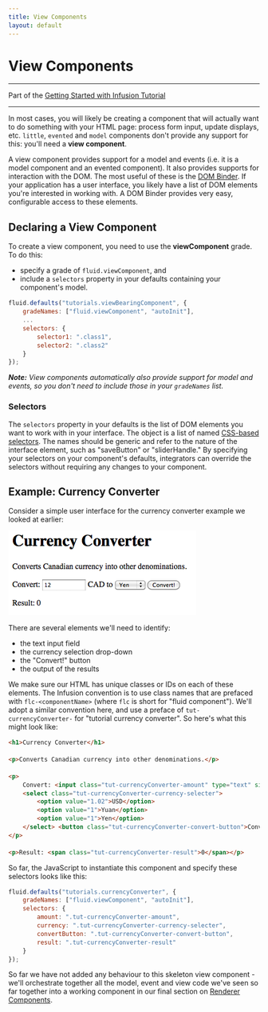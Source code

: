 ```yaml
---
title: View Components
layout: default
---
```


# View Components #

---
Part of the [Getting Started with Infusion Tutorial](GettingStartedWithInfusion.md)

---

In most cases, you will likely be creating a component that will actually want to do something with your HTML page: process form input, update displays, etc. `little`, `evented` and `model` components don't provide any support for this: you'll need a **view component**.

A view component provides support for a model and events (i.e. it is a model component and an evented component). It also provides supports for interaction with the DOM. The most useful of these is the [DOM Binder](../DOMBinder.md). If your application has a user interface, you likely have a list of DOM elements you're interested in working with. A DOM Binder provides very easy, configurable access to these elements.

## Declaring a View Component ##

To create a view component, you need to use the **viewComponent** grade. To do this:

* specify a grade of `fluid.viewComponent`, and
* include a `selectors` property in your defaults containing your component's model.

```javascript
fluid.defaults("tutorials.viewBearingComponent", {
    gradeNames: ["fluid.viewComponent", "autoInit"],
    ...
    selectors: {
        selector1: ".class1",
        selector2: ".class2"
    }
});
```

_**Note:** View components automatically also provide support for model and events, so you don't need to include those in your `gradeNames` list._

### Selectors ###

The `selectors` property in your defaults is the list of DOM elements you want to work with in your interface. The object is a list of named [CSS-based selectors](http://docs.jquery.com/Selectors). The names should be generic and refer to the nature of the interface element, such as "saveButton" or "sliderHandle." By specifying your selectors on your component's defaults, integrators can override the selectors without requiring any changes to your component.

## Example: Currency Converter ##

Consider a simple user interface for the currency converter example we looked at earlier:

![Currency Converter Screenshot](../images/curr-converter-screenshot.png)

There are several elements we'll need to identify:

* the text input field
* the currency selection drop-down
* the "Convert!" button
* the output of the results

We make sure our HTML has unique classes or IDs on each of these elements. The Infusion convention is to use class names that are prefaced with `flc-<componentName>` (where `flc` is short for "fluid component"). We'll adopt a similar convention here, and use a preface of `tut-currencyConverter-` for "tutorial currency converter". So here's what this might look like:

```html
<h1>Currency Converter</h1>

<p>Converts Canadian currency into other denominations.</p>

<p>
    Convert: <input class="tut-currencyConverter-amount" type="text" size="10"/> CAD to
    <select class="tut-currencyConverter-currency-selecter">
        <option value="1.02">USD</option>
        <option value="1">Yuan</option>
        <option value="1">Yen</option>
    </select> <button class="tut-currencyConverter-convert-button">Convert!</button>
</p>

<p>Result: <span class="tut-currencyConverter-result">0</span></p>
```

So far, the JavaScript to instantiate this component and specify these selectors looks like this:

```javascript
fluid.defaults("tutorials.currencyConverter", {
    gradeNames: ["fluid.viewComponent", "autoInit"],
    selectors: {
        amount: ".tut-currencyConverter-amount",
        currency: ".tut-currencyConverter-currency-selecter",
        convertButton: ".tut-currencyConverter-convert-button",
        result: ".tut-currencyConverter-result"
    }
});
```

So far we have not added any behaviour to this skeleton view component - we'll orchestrate together all the model, event and view code we've seen so far together into a working component in our final section on [Renderer Components](RendererComponents.md).
